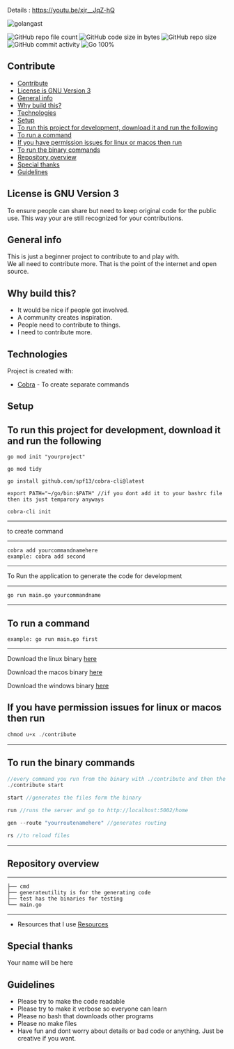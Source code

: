 
Details : https://youtu.be/xjr__JqZ-hQ


<p align="left"> <img src="https://komarev.com/ghpvc/?username=golangast&label=Profile%20views&color=0e75b6&style=flat" alt="golangast" /> </p>


![GitHub repo file count](https://img.shields.io/github/directory-file-count/golangast/contribute) 
![GitHub code size in bytes](https://img.shields.io/github/languages/code-size/golangast/contribute)
![GitHub repo size](https://img.shields.io/github/repo-size/golangast/contribute)
![GitHub commit activity](https://img.shields.io/github/commit-activity/w/golangast/contribute)
![Go 100%](https://img.shields.io/badge/Go-100%25-blue)


## Contribute
- [Contribute](#contribute)
- [License is GNU Version 3](#license-is-gnu-version-3)
- [General info](#general-info)
- [Why build this?](#why-build-this)
- [Technologies](#technologies)
- [Setup](#setup)
- [To run this project for development, download it and run the following](#to-run-this-project-for-development-download-it-and-run-the-following)
- [To run a command](#to-run-a-command)
- [If you have permission issues for linux or macos then run](#if-you-have-permission-issues-for-linux-or-macos-then-run)
- [To run the binary commands](#to-run-the-binary-commands)
- [Repository overview](#repository-overview)
- [Special thanks](#special-thanks)
- [Guidelines](#guidelines)

## License is GNU Version 3 
To ensure people can share but need to keep original code for the public use. This way your are still recognized for your
contributions.

## General info
This is just a beginner project to contribute to and play with.  
We all need to contribute more.  That is the point of the internet and open source.


## Why build this?
* It would be nice if people got involved.
* A community creates inspiration.
* People need to contribute to things.
* I need to contribute more.


## Technologies
Project is created with:
* [Cobra](https://github.com/spf13/cobra) - To create separate commands


## Setup
To run this project for development, download it and run the following
---
```
go mod init "yourproject"

go mod tidy

go install github.com/spf13/cobra-cli@latest

export PATH="~/go/bin:$PATH" //if you dont add it to your bashrc file then its just temparory anyways

cobra-cli init
```
---

to create command

---
```
cobra add yourcommandnamehere 
example: cobra add second
```
---

To Run the application to generate the code for development

---
```
go run main.go yourcommandname
```
---

To run a command
---
```
example: go run main.go first
```
---



Download the linux binary [here](https://github.com/golangast/contribute/raw/main/test/linux/contribute)

Download the macos binary [here](https://github.com/golangast/contribute/raw/main/test/macos/contribute)

Download the windows binary [here](https://github.com/golangast/contribute/raw/main/test/win/contribute.exe)

If you have permission issues for linux or macos then run 
---
```go
chmod u+x ./contribute
```
---
To run the binary commands
---
```go
//every command you run from the binary with ./contribute and then the command like the following
./contribute start

start //generates the files form the binary

run //runs the server and go to http://localhost:5002/home

gen --route "yourroutenamehere" //generates routing

rs //to reload files
```
---

## Repository overview

---
```
├── cmd
├── generateutility is for the generating code
├── test has the binaries for testing
└── main.go
```
---

- Resources that I use [Resources](https://docs.google.com/document/d/1Zb9GCWPKeEJ4Dyn2TkT-O3wJ8AFc-IMxZzTugNCjr-8/edit?usp=sharing)


## Special thanks
Your name will be here

## Guidelines
- Please try to make the code readable
- Please try to make it verbose so everyone can learn
- Please no bash that downloads other programs
- Please no make files
- Have fun and dont worry about details or bad code or anything.  Just be creative if you want.
